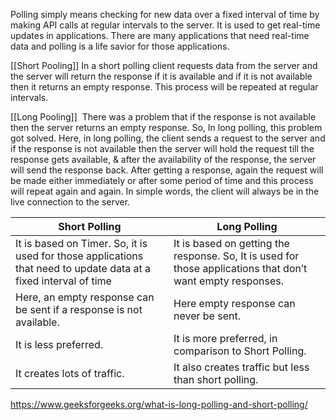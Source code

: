 Polling simply means checking for new data over a fixed interval of time by making API calls at regular intervals to the server. It is used to get real-time updates in applications. There are many applications that need real-time data and polling is a life savior for those applications.

[[Short Pooling]] In a short polling client requests data from the server and the server will return the response if it is available and if it is not available then it returns an empty response. This process will be repeated at regular intervals.

[[Long Pooling]]  There was a problem that if the response is not available then the server returns an empty response. So, In long polling, this problem got solved. Here, in long polling, the client sends a request to the server and if the response is not available then the server will hold the request till the response gets available, & after the availability of the response, the server will send the response back. After getting a response, again the request will be made either immediately or after some period of time and this process will repeat again and again. In simple words, the client will always be in the live connection to the server.

| Short Polling                                                                                                    | Long Polling                                                                                                |
|------------------------------------------------------------------------------------------------------------------|-------------------------------------------------------------------------------------------------------------|
| It is based on Timer. So, it is used for those applications that need to update data at a fixed interval of time | It is based on getting the response. So, It is used for those applications that don’t want empty responses. |
| Here, an empty response can be sent if a response is not available.                                              | Here empty response can never be sent.                                                                      |
| It is less preferred.                                                                                            | It is more preferred, in comparison to Short Polling.                                                       |
| It creates lots of traffic.                                                                                      | It also creates traffic but less than short polling.                                                        |

https://www.geeksforgeeks.org/what-is-long-polling-and-short-polling/